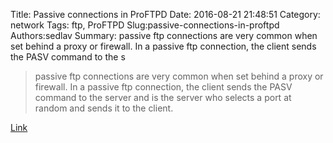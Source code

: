 Title: Passive connections in ProFTPD
Date: 2016-08-21 21:48:51
Category: network
Tags: ftp, ProFTPD
Slug:passive-connections-in-proftpd
Authors:sedlav
Summary: passive ftp connections are very common when set behind a proxy or firewall. In a passive ftp connection, the client sends the PASV command to the s

> passive ftp connections are very common when set behind a proxy or firewall. In a passive ftp connection, the client sends the PASV command to the server and is the server who selects a port at random and sends it to the client.

[Link](http://www.librebyte.net/en/ftp/passive-connections-in-proftpd/)
